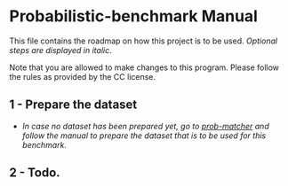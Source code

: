 # Probabilistic-benchmark Manual

This file contains the roadmap on how this project is to be used. 
_Optional steps are displayed in italic_. 

Note that you are allowed to make changes to this program. 
Please follow the rules as provided by the CC license. 

## 1 - Prepare the dataset
- _In case no dataset has been prepared yet, go to 
[prob-matcher](https://gitlab.utwente.nl/s1981951/prob-matcher) and follow the manual to 
prepare the dataset that is to be used for this benchmark._

## 2 - Todo.
